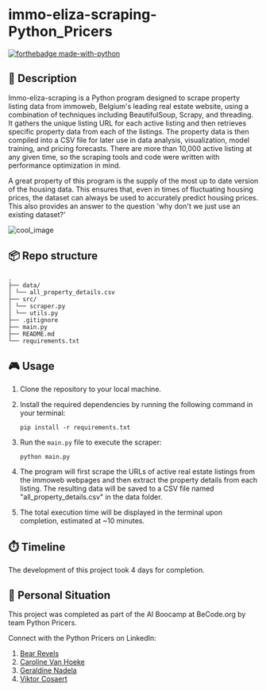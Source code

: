 # immo-eliza-scraping-Python_Pricers

[![forthebadge made-with-python](https://ForTheBadge.com/images/badges/made-with-python.svg)](https://www.python.org/)

## 📒 Description

Immo-eliza-scraping is a Python program designed to scrape property listing data from immoweb, Belgium's leading real estate website, using a combination of techniques including BeautifulSoup, Scrapy, and threading. It gathers the unique listing URL for each active listing and then retrieves specific property data from each of the listings. The property data is then compiled into a CSV file for later use in data analysis, visualization, model training, and pricing forecasts. There are more than 10,000 active listing at any given time, so the scraping tools and code were written with performance optimization in mind.

A great property of this program is the supply of the most up to date version of the housing data. This ensures that, even in times of fluctuating housing prices, the dataset can always be used to accurately predict housing prices.
This also provides an answer to the question 'why don't we just use an existing dataset?'

![cool_image](https://media.istockphoto.com/id/932743856/vector/property-prices-illustration.jpg?s=612x612&w=0&k=20&c=MpCykgUFuTxQje0JksjDApv9u5ywb5nkJE0brZ-4GiA=)

## 📦 Repo structure

```
.
├── data/
│ └── all_property_details.csv
├── src/
│ └── scraper.py
│ └── utils.py
├── .gitignore
├── main.py
├── README.md
└── requirements.txt
```

## 🎮 Usage

1. Clone the repository to your local machine.

2. Install the required dependencies by running the following command in your terminal:

    ```
    pip install -r requirements.txt
    ```

3. Run the `main.py` file to execute the scraper:

    ```
    python main.py
    ```

4. The program will first scrape the URLs of active real estate listings from the immoweb webpages and then extract the property details from each listing. The resulting data will be saved to a CSV file named "all_property_details.csv" in the data folder.

5. The total execution time will be displayed in the terminal upon completion, estimated at ~10 minutes.

## ⏱️ Timeline

The development of this project took 4 days for completion.

## 📌 Personal Situation

This project was completed as part of the AI Boocamp at BeCode.org by team Python Pricers. 

Connect with the Python Pricers on LinkedIn:
1. [Bear Revels](https://www.linkedin.com/in/bear-revels/)
2. [Caroline Van Hoeke](https://www.linkedin.com/in/caroline-van-hoeke-8a3b87123/)
3. [Geraldine Nadela](https://www.linkedin.com/in/geraldine-nadela-60827a11)
4. [Viktor Cosaert](https://www.linkedin.com/in/viktor-cosaert/)